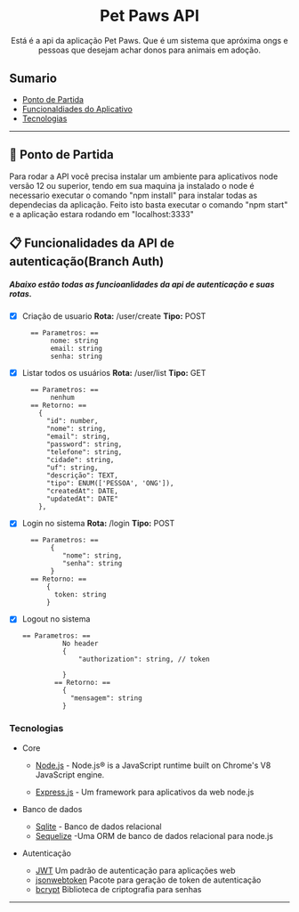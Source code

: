 <h1 align="center">
    <img alt="" src="./assets/icon.png">

</h1>

<h1 align="center">Pet Paws API</h1>




<p align="center">Está é a api da aplicação Pet Paws. Que é um sistema que apróxima ongs e pessoas que desejam achar donos para animais em adoção.</p>




## Sumario

<ul>
  <li><a href="#-ponto-de-partida">Ponto de Partida</a></li>
  <li><a href="#-funcionalidades-do-aplicativo">Funcionaldiades do Aplicativo</a></li>
  <li><a href="#-funcionalidades-do-aplicativo">Tecnologias</a></li>
</ul>

---

## 🚀 Ponto de Partida


 Para rodar a API você precisa instalar um ambiente para aplicativos node versão 12 ou superior, tendo em sua maquina ja instalado o node é necessario executar o comando "npm install" para instalar todas as dependecias da aplicação. Feito isto basta executar o comando "npm start" e a aplicação estara rodando em "localhost:3333"
 




## 📋 Funcionalidades da API de autenticação(Branch Auth)
<h5>Abaixo estão todas as funcioanlidades da api de autenticação e suas rotas.</h5> 

- [X] Criação de usuario
        **Rota:** /user/create
        __Tipo:__ POST 
            
            
        == Parametros: == 
             nome: string
             email: string
             senha: string
        
- [x] Listar todos os usuários 
        **Rota:** /user/list
        __Tipo:__ GET 
            
            
        == Parametros: == 
             nenhum
        == Retorno: == 
          {
            "id": number,
            "nome": string,
            "email": string,
            "password": string,
            "telefone": string,
            "cidade": string,
            "uf": string,
            "descrição": TEXT,
            "tipo": ENUM(['PESSOA', 'ONG']),
            "createdAt": DATE,
            "updatedAt": DATE"
          },

  
- [x] Login no sistema 
         **Rota:** /login
        __Tipo:__ POST 
            
            
        == Parametros: == 
             {
                "nome": string,
                "senha": string
             }
        == Retorno: == 
            {
              token: string 
            }
- [x] Logout no sistema 

      == Parametros: == 
                No header
                {
                    "authorization": string, // token
                    
                }
              == Retorno: == 
                {
                  "mensagem": string
                }
</h1>






### Tecnologias

- Core
  - [Node.js](https://nodejs.org/en/) - Node.js® is a JavaScript runtime built on Chrome's V8 JavaScript engine.

  - [Express.js](https://expressjs.com/) - Um framework para aplicativos da web node.js

- Banco de dados
  - [Sqlite](https://www.sqlite.org/index.html) - Banco de dados relacional
  - [Sequelize](https://sequelize.org) -Uma ORM de banco de dados relacional para node.js

- Autenticação
  - [JWT](https://jwt.io/) Um padrão de autenticação para aplicações web
  - [jsonwebtoken](https://www.npmjs.com/package/jsonwebtoken) Pacote para geração de token de autenticação
  - [bcrypt](https://www.npmjs.com/package/bcrypt) Biblioteca de criptografia para senhas

















---



